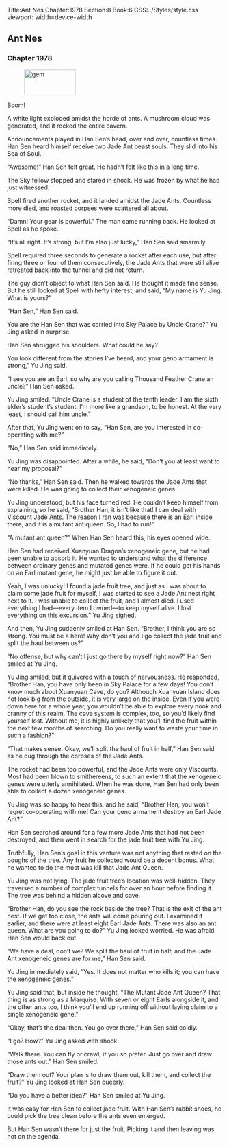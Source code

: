 Title:Ant Nes 
Chapter:1978 
Section:8 
Book:6 
CSS:../Styles/style.css 
viewport: width=device-width
  
## Ant Nes
### Chapter 1978
  
<figure>
	<img src="../Images/gem.gif" alt="gem" id="gem" width="120" height="60" />
</figure>
  

  
Boom!

A white light exploded amidst the horde of ants. A mushroom cloud was generated, and it rocked the entire cavern.

Announcements played in Han Sen’s head, over and over, countless times. Han Sen heard himself receive two Jade Ant beast souls. They slid into his Sea of Soul.

“Awesome!” Han Sen felt great. He hadn’t felt like this in a long time.

The Sky fellow stopped and stared in shock. He was frozen by what he had just witnessed.

Spell fired another rocket, and it landed amidst the Jade Ants. Countless more died, and roasted corpses were scattered all about.

“Damn! Your gear is powerful.” The man came running back. He looked at Spell as he spoke.

“It’s all right. It’s strong, but I’m also just lucky,” Han Sen said smarmily.

Spell required three seconds to generate a rocket after each use, but after firing three or four of them consecutively, the Jade Ants that were still alive retreated back into the tunnel and did not return.

The guy didn’t object to what Han Sen said. He thought it made fine sense. But he still looked at Spell with hefty interest, and said, “My name is Yu Jing. What is yours?”

“Han Sen,” Han Sen said.

You are the Han Sen that was carried into Sky Palace by Uncle Crane?” Yu Jing asked in surprise.

Han Sen shrugged his shoulders. What could he say?

You look different from the stories I’ve heard, and your geno armament is strong,” Yu Jing said.

“I see you are an Earl, so why are you calling Thousand Feather Crane an uncle?” Han Sen asked.

Yu Jing smiled. “Uncle Crane is a student of the tenth leader. I am the sixth elder’s student’s student. I’m more like a grandson, to be honest. At the very least, I should call him uncle.”

After that, Yu Jing went on to say, “Han Sen, are you interested in co-operating with me?”

“No,” Han Sen said immediately.

Yu Jing was disappointed. After a while, he said, “Don’t you at least want to hear my proposal?”

“No thanks,” Han Sen said. Then he walked towards the Jade Ants that were killed. He was going to collect their xenogeneic genes.

Yu Jing understood, but his face turned red. He couldn’t keep himself from explaining, so he said, “Brother Han, it isn’t like that! I can deal with Viscount Jade Ants. The reason I ran was because there is an Earl inside there, and it is a mutant ant queen. So, I had to run!”

“A mutant ant queen?” When Han Sen heard this, his eyes opened wide.

Han Sen had received Xuanyuan Dragon’s xenogeneic gene, but he had been unable to absorb it. He wanted to understand what the difference between ordinary genes and mutated genes were. If he could get his hands on an Earl mutant gene, he might just be able to figure it out.

Yeah, I was unlucky! I found a jade fruit tree, and just as I was about to claim some jade fruit for myself, I was started to see a Jade Ant nest right next to it. I was unable to collect the fruit, and I almost died. I used everything I had—every item I owned—to keep myself alive. I lost everything on this excursion.” Yu Jing sighed.

And then, Yu Jing suddenly smiled at Han Sen. “Brother, I think you are so strong. You must be a hero! Why don’t you and I go collect the jade fruit and split the haul between us?”

“No offense, but why can’t I just go there by myself right now?” Han Sen smiled at Yu Jing.

Yu Jing smiled, but it quivered with a touch of nervousness. He responded, “Brother Han, you have only been in Sky Palace for a few days! You don’t know much about Xuanyuan Cave, do you? Although Xuanyuan Island does not look big from the outside, it is very large on the inside. Even if you were down here for a whole year, you wouldn’t be able to explore every nook and cranny of this realm. The cave system is complex, too, so you’d likely find yourself lost. Without me, it is highly unlikely that you’ll find the fruit within the next few months of searching. Do you really want to waste your time in such a fashion?”

“That makes sense. Okay, we’ll split the haul of fruit in half,” Han Sen said as he dug through the corpses of the Jade Ants.

The rocket had been too powerful, and the Jade Ants were only Viscounts. Most had been blown to smithereens, to such an extent that the xenogeneic genes were utterly annihilated. When he was done, Han Sen had only been able to collect a dozen xenogeneic genes.

Yu Jing was so happy to hear this, and he said, “Brother Han, you won’t regret co-operating with me! Can your geno armament destroy an Earl Jade Ant?”

Han Sen searched around for a few more Jade Ants that had not been destroyed, and then went in search for the jade fruit tree with Yu Jing.

Truthfully, Han Sen’s goal in this venture was not anything that rested on the boughs of the tree. Any fruit he collected would be a decent bonus. What he wanted to do the most was kill that Jade Ant Queen.

Yu Jing was not lying. The jade fruit tree’s location was well-hidden. They traversed a number of complex tunnels for over an hour before finding it. The tree was behind a hidden alcove and cave.

“Brother Han, do you see the rock beside the tree? That is the exit of the ant nest. If we get too close, the ants will come pouring out. I examined it earlier, and there were at least eight Earl Jade Ants. There was also an ant queen. What are you going to do?” Yu Jing looked worried. He was afraid Han Sen would back out.

“We have a deal, don’t we? We split the haul of fruit in half, and the Jade Ant xenogeneic genes are for me,” Han Sen said.

Yu Jing immediately said, “Yes. It does not matter who kills it; you can have the xenogeneic genes.”

Yu Jing said that, but inside he thought, “The Mutant Jade Ant Queen? That thing is as strong as a Marquise. With seven or eight Earls alongside it, and the other ants too, I think you’ll end up running off without laying claim to a single xenogeneic gene.”

“Okay, that’s the deal then. You go over there,” Han Sen said coldly.

“I go? How?” Yu Jing asked with shock.

“Walk there. You can fly or crawl, if you so prefer. Just go over and draw those ants out.” Han Sen smiled.

“Draw them out? Your plan is to draw them out, kill them, and collect the fruit?” Yu Jing looked at Han Sen queerly.

“Do you have a better idea?” Han Sen smiled at Yu Jing.

It was easy for Han Sen to collect jade fruit. With Han Sen’s rabbit shoes, he could pick the tree clean before the ants even emerged.

But Han Sen wasn’t there for just the fruit. Picking it and then leaving was not on the agenda.